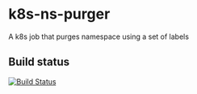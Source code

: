 # k8s-ns-purger
A k8s job that purges namespace using a set of labels

## Build status
[![Build Status](https://drone.support.tools/api/badges/SupportTools/k8s-ns-purger/status.svg)](https://drone.support.tools/SupportTools/k8s-ns-purger)
